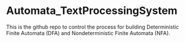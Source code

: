 # Automata_TextProcessingSystem
This is the github repo to control the process for building Deterministic Finite Automata (DFA) and Nondeterministic Finite Automata (NFA). 
